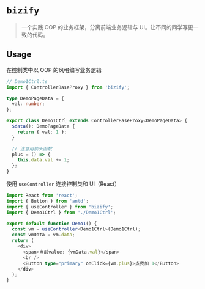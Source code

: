 # `bizify`

> 一个实践 OOP 的业务框架，分离前端业务逻辑与 UI。让不同的同学写更一致的代码。

## Usage

在控制类中以 OOP 的风格编写业务逻辑

```ts
// Demo1Ctrl.ts
import { ControllerBaseProxy } from 'bizify';

type DemoPageData = {
  val: number;
};

export class Demo1Ctrl extends ControllerBaseProxy<DemoPageData> {
  $data(): DemoPageData {
    return { val: 1 };
  }

  // 注意用箭头函数
  plus = () => {
    this.data.val += 1;
  };
}

```

使用 `useController` 连接控制类和 UI（React）

```ts
import React from 'react';
import { Button } from 'antd';
import { useController } from 'bizify';
import { Demo1Ctrl } from './Demo1Ctrl';

export default function Demo1() {
  const vm = useController<Demo1Ctrl>(Demo1Ctrl);
  const vmData = vm.data;
  return (
    <div>
      <span>当前value: {vmData.val}</span>
      <br />
      <Button type="primary" onClick={vm.plus}>点我加 1</Button>
    </div>
  );
}

```
